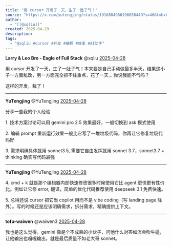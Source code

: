 ```yaml
---
title: "用 cursor 开发了一天，生了一肚子气！"
source: "https://x.com/yutengjing/status/1916804966196658449?s=46&t=bx0WG1AGHlEB9ipAHDEpnw"
author:
  - "[[@xqliu]]"
created: 2025-04-29
description:
tags:
  - "@xqliu #cursor #开发 #编程 #效率 #AI助手"
---
```

**Larry & Leo Bro - Eagle of Full Stack** @xqliu [2025-04-28](https://x.com/xqliu/status/1916802717336699151)

用 cursor 开发了一天，生了一肚子气！本来要是自己手动做最多半天，结果这小子一方面乱改，另一方面完全抓不住重点，花了一天… 你说我能不气吗？

这样的开发，裁了！

---

**YuTengjing** @YuTengjing [2025-04-28](https://x.com/YuTengjing/status/1916804966196658449)

分享一些我的个人经验

1\. 技术方案讨论可以用 gemini pro 2.5 效果最好，一般切换到 ask 模式使用

2\. 编辑 prompt 重新运行效果一般比它写了一堆垃圾代码，你再让它修复垃圾代码好

3\. 需求明确具体就用 sonnet3.5, 需要它自由发挥就用 sonnet 3.7，sonnet3.7 + thinking 确实写代码最强

---

**YuTengjing** @YuTengjing [2025-04-28](https://x.com/YuTengjing/status/1916812939056869725)

4\. cmd + k 就是那个编辑器内部快速修改很多时候使用它比 agent 更快更有性价比。例如让它修 error, 翻译，简单的优化代码推荐使用 deepseek 3.1 免费快速。

5\. 总得还说 cursor 把它当 copilot 用而不是 vibe coding（写 landing page 除外）。写的时候还是应该明确需求，拆分需求，精确提供上下文。

---

**tofu-waiwen** @waiwen3 [2025-04-28](https://x.com/waiwen3/status/1916810321416638897)

我也是这么觉得，gemini 像是个不成熟的小伙子，问他什么对答如流会吹牛逼，让他输出也嘎嘎输出，就是最后质量不如老大哥 sonnet。